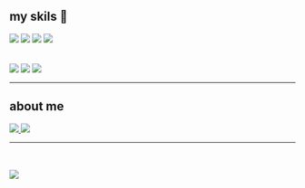 ## my skils 👋
  <p></p>
    <div>
      <img src="https://img.shields.io/badge/github-181717?style=for-the-badge&logo=github&logoColor=white">
      <img src="https://img.shields.io/badge/Python-3776AB?style=for-the-badge&logo=Python&logoColor=white">
      <img src="https://img.shields.io/badge/HTML-239120?style=for-the-badge&logo=html5&logoColor=white">
      <img src="https://img.shields.io/badge/Javascript-F7DF1E?style=for-the-badge&logo=Javascript&logoColor=white">
    </div>
    <br>
    <br>
    <div>
        <img src='https://img.shields.io/badge/React-20232A?style=for-the-badge&logo=react&logoColor=61DAFB'>
        <img src='https://img.shields.io/badge/CSS-239120?&style=for-the-badge&logo=css3&logoColor=white'>
        <img src='https://img.shields.io/badge/vue.js-%2335495e.svg?style=for-the-badge&logo=vuedotjs&logoColor=%234FC08D)'>
    </div>
    <hr>
    
   <h2>about me </h2>
    <a href='https://www.instagram.com/kimu_yj/'>
      <img src="https://img.shields.io/badge/Instagram-E4405F?style=for-the-badge&logo=instagram&logoColor=white">
    </a>
    <a href='https://yong08.notion.site/451eba842c3441cc97c5a7f49f511cbe?pvs=4'>
      <img src="https://img.shields.io/badge/Notion-000000?style=for-the-badge&logo=notion&logoColor=white">
    </a>
    <hr>
    <br>
    <br>
    <img src='https://github-readme-stats.vercel.app/api/top-langs/?username=Yongjin081002&theme=blue-green'>


